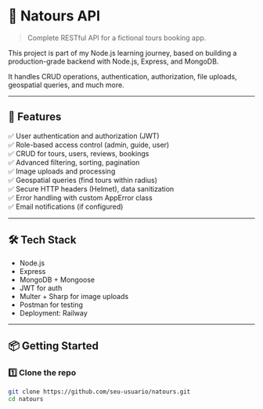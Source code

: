 # 🌿 Natours API

> Complete RESTful API for a fictional tours booking app.

This project is part of my Node.js learning journey, based on building a production-grade backend with Node.js, Express, and MongoDB.  

It handles CRUD operations, authentication, authorization, file uploads, geospatial queries, and much more.

---

## 🚀 Features

✅ User authentication and authorization (JWT)  
✅ Role-based access control (admin, guide, user)  
✅ CRUD for tours, users, reviews, bookings  
✅ Advanced filtering, sorting, pagination  
✅ Image uploads and processing  
✅ Geospatial queries (find tours within radius)  
✅ Secure HTTP headers (Helmet), data sanitization  
✅ Error handling with custom AppError class  
✅ Email notifications (if configured)

---

## 🛠️ Tech Stack

- Node.js
- Express
- MongoDB + Mongoose
- JWT for auth
- Multer + Sharp for image uploads
- Postman for testing
- Deployment: Railway

---

## 📦 Getting Started

### 1️⃣ Clone the repo

```bash
git clone https://github.com/seu-usuario/natours.git
cd natours

